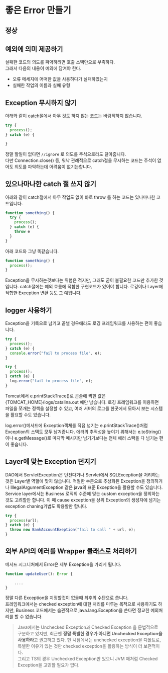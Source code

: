 # 좋은 Error 만들기

## 정상
## 예외에 의미 제공하기

실패한 코드의 의도를 파악하려면 호출 스택만으로 부족하다.  
그래서 다음의 내용이 예외에 담겨야 한다. 
- 오류 메세지에 어떠한 값을 사용하다가 실패하였는지
- 실패한 작업의 이름과 실패 유형


## Exception 무시하지 않기

아래와 같이 catch절에서 아무 것도 하지 않는 코드는 바람직하지 않습니다.

```ts
try {
  process();
} catch (e) {

}
```

정말 할일이 없다면 `//ignore` 로 의도를 주석으로라도 달아줍니다.  
다만 Connection.close() 등, 워낙 관례적으로 catch절을 무시하는 코드는 주석이 없어도 의도를 파악하는데 어려움이 없기는합니다.

## 있으나마나한 catch 절 쓰지 않기

아래와 같이 catch절에서 아무 작업도 없이 바로 throw 를 하는 코드는 있나마나한 코드입니다.
```ts
function something() {
  try {
    process();
  } catch (e) {
    throw e
  }  
}
```

아래 코드와 그냥 똑같습니다.
```ts
function something() {
  process();
}
```
Exception을 무시하는것보다는 위험은 적지만, 그래도 굳이 불필요한 코드만 추가한 것입니다. catch절에는 예외 흐름에 적합한 구현코드가 있어야 합니다. 로깅이나 Layer에 적합한 Exception 변환 등도 그 예입니다.

## logger 사용하기

Exception을 기록으로 남기고 끝낼 경우에라도 로깅 프레임워크를 사용하는 편이 좋습니다.

```ts
try {
  process();
} catch (e) {
  console.error("fail to process file", e);
}
```

```ts
try {
  process();
} catch (e) {
  log.error("fail to process file", e);
}
```

Tomcat에서 e.printStackTrace()로 콘솔에 찍힌 값은 {TOMCAT_HOME}/logs/catalina.out 에만 남습니다. 로깅 프레임워크를 이용하면 파일을 쪼개는 정책을 설정할 수 있고, 여러 서버의 로그를 한곳에서 모아서 보는 시스템을 활요할 수도 있습니다.

log.error()메서드에 Exception객체를 직접 넘기는 e.printStackTrace()처럼 Exception의 스택도 모두 남겨줍니다. 에러의 추적성을 높이기 위해서는 e.toString()이나 e.getMessage()로 마지막 메시지만 남기기보다는 전체 에러 스택을 다 넘기는 편이 좋습니다.

## Layer에 맞는 Exception 던지기

DAO에서 ServletException은 던진다거나 Servlet에서 SQLException을 처리하는것은 Layer별 역할에 맞지 않습니다. 적절한 수준으로 추상화된 Exception을 정의하거나 IllegalArgumentException 같은 java의 표준 Exception을 활용할 수도 있습니다. Service layer에서는 Business 로직의 수준에 맞는 custom exception을 정의하는 것도 고려할만 합니다. 이 때 cause exception을 상위 Exception의 생성자에 넘기는 exception chaning기법도 확용할만 합니다.

```ts
try {
  process(url);
} catch (e) {
  throw new BankAccountExeption("fail to call " + url, e);
}
```

## 외부 API의 에러를 Wrapper 클래스로 처리하기

메서드 시그니처에서 Error은 세부 Exception을 가리게 됩니다.

```ts
function updateUser(): Error {

    ....
}

```

정말 다른 Exception을 지정할것이 없을때 최후의 수단으로 씁니다.  
프레임워크에서는 checked exception에 대한 처리를 미루는 목적으로 사용하기도 하지만, Business 코드에서는 습관적으로 java.lang.Exception을 쓴다면 정교한 예외처리를 할 수 없습니다.


> Java에서는 Unchecked Exception과 Checked Exception 을 문법적으로 구분하고 있지만, 최근엔 **정말 특별한 경우가 아니면 Unchecked Exception을 사용하라**고 권고하고 있다. 
현 시점에서는 unchecked exception을 디폴트로, 특별한 이유가 있는 것만 checked exception을 활용하는 방식이 더 보편적이다.  
> 그리고 TS의 경우 Unchecked Exception만 있으니 JVM 때처럼 Checked Exception을 고민할 필요가 없다.


